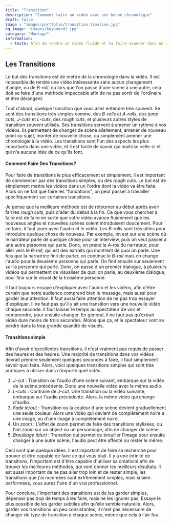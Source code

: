 ```yaml
---
title: "Transition"
description: "Comment faire un vidéo avec une bonne chronologie"
draft: false
image : "images/portfolio/transition_timeline.jpg"
bg_image: "images/keyboard1.jpg"
category: "Montage"
information:
  - texte: Afin de rendre un vidéo fluide et la faire avancer dans un ordre agréable, il est indispensable d'avoir un très grand nombre de transitions. Les transitions n'ont pas besoin d'être super sophistiquées, mais plusieurs transitions simples aident grandement à améliorer la qualité d'un métrage.
---
```


## Les Transitions
Le but des transitions est de mettre de la chronologie dans la vidéo. Il est impossible de rendre une vidéo intéressante sans aucun changement d'angle, ou de *B-roll*, ou lors que l'on passe d'une scène à une autre, cela doit se faire d'une méthode impeccable afin de ne pas sortir de l'ordinaire et être dérangent.

Tout d'abord, quelque transition que vous allez entendre très souvent. Se sont des transitions très simples comme, des *B-rolls* et *A-rolls*, des *jump cuts*, *J-cuts* et *L-cuts*, des *rough cuts*, et plusieurs autres styles de transition souvent utilisés. Ses transitions servent à amener un rythme à vos vidéos. Ils permettent de changer de scène allaitement, amener de nouveau point ou sujet, monter de nouvelle chose, ou simplement amener une chronologie à la vidéo. Les transitions sont l'un des aspects les plus importants dans une vidéo, et il est facile de savoir qui maitrise celle-ci et qui n'a aucune idée de ce qu'ils font.

#### Comment Faire Des Transitions?
Pour faire de transitions le plus efficacement et simplement, il est important de commencer par des transitions simples, ou des *rough cuts*. Le but est de simplement mettre les vidéos dans un l'ordre dont la vidéo va être faite. Alors on ne fait que faire les "fondations", on peut passer à travailler spécifiquement sur certaines transitions. 

Je pense que la meilleure méthode est de retourner au début après avoir fait les *rough cuts*, puis d'aller du début à la fin. Ce que vous chercher à faire est de faire en sorte que votre vidéo avance fluidement que les nouveaux angles et nouvelles scènes soient introduisent doucement. Pour ce faire, il faut jouer avec l'audio et le vidéo. Les *B-rolls* sont très utiles pour introduire quelque chose de nouveau. Par exemple, on est sur une scène où le narrateur parle de quelque chose pour un interview, puis on veut passer à une autre personne qui parle. Donc, on prend le *A-roll* du narrateur, pour aller vers le *B-roll*, qui est des extraits qui montrent de quoi on parle. Une fois que la narratrice finit de parler, on continue le *B-roll* mais on change l'audio pour la deuxième personne qui parle. On finit ensuite sur seulement sur la personne qui parle. Donc, on passe d'un premier dialogue, à plusieurs vidéos qui permettent de visualiser de quoi on parle, au deuxième dialogue, pour finir sur le visuel de la troisième personne. 

Il faut toujours essaye d'expliquer avec l'audio et les vidéos, afin d'être certain que notre audience comprend bien le message, mais aussi pour garder leur attention. Il faut aussi faire attention de ne pas trop essayer d'expliquer. Il ne faut pas qu'il y ait une transition vers une nouvelle vidéo chaque seconde. Il faut laisser le temps au spectateur de voir et comprendre, pour ensuite changer. En général, il ne faut pas qu’extrait vidéo dure moins de trois secondes. Moins que ça, et le spectateur vont se perdre dans la trop grande quantité de visuels. 

#### Transitions simple
Afin d'avoir d'excellentes transitions, il n'est vraiment pas requis de passer des heures et des heures. Une majorité de transitions dans vos vidéos devrait prendre seulement quelques secondes à faire, il faut simplement savoir quoi faire. Alors, voici quelques transitions simples qui sont très pratiques à utiliser dans n'importe quel vidéo.

1. *J-cut* : Transition ou l'audio d'une scène suivant, embarque sur la vidéo de la scène précédente. Donc une nouvelle vidéo avec le même audio.
2. *L-cuts* : Contraire de *J-cut*. Une transition ou la vidéo suivante, embarque sur l'audio précédente. Alors, la même vidéo qui change d'audio.
3. *Fade in/out* : Transition ou la couleur d'une scène devient graduellement une seule couleur. Alors une vidéo qui devient de complètement noire a une image, ou d'une image à complètement noire.
4. Un *zoom* : L'effet de *zoom* permet de faire des transitions stylisées, ou l'on *zoom* sur un abject ou un personnage, afin de changer de scène.
5. *Brouillage (blur)* : Transition qui permet de brouiller l'image pour ensuite changer à une autre scène, l'audio peut être affecté ou rester le même.

Ceci sont que quelque idées. Il est important de faire sa recherche pour trouver et être capable de faire ce qui vous plait. Il y a une infinité de transitions, l'important est d'être capable d'utiliser sa créativité afin de trouver les meilleures méthodes, qui vont donner les meilleurs résultats. Il est aussi important de ne pas aller trop loin et de rester simple, les transitions que j'ai nommées sont extrêmement simples, mais si bien performées, vous aurez l'aire d'un vrai professionnel.

Pour conclure, l'important des transitions est de les garder simples, dépenser pas trop de temps à les faire, mais ne les ignorer pas. Essaye le plus possible de les garder subtiles afin qu’elle semble naturelle. Alors, garder vos transitions un peu consistantes, il n'est pas nécessaire de changer de type de transition à chaque scène, même que cela à l'air fou.
